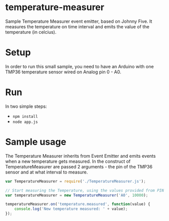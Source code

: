 temperature-measurer
====================

Sample Temperature Measurer event emitter, based on Johnny Five. It measures the temperature on time interval and emits the value of the temperature (in celcius).

# Setup #

In order to run this small sample, you need to have an Arduino with one TMP36 temperature sensor wired on Analog pin 0 - A0.

# Run #

In two simple steps:

- ```npm install```
- ```node app.js```

# Sample usage #

The Temperature Measurer inherits from Event Emitter and emits events when a new temperature gets measured. In the construct of TemperatureMeasurer are passed 2 arguments - the pin of the TMP36 sensor and at what interval to measure.

```javascript
var TemperatureMeasurer = require('./TemperatureMeasurer.js');

// Start measuring the Temperature, using the values provided from PIN A0 and measure every 10 seconds (10000 milliseconds)
var temperatureMeasurer = new TemperatureMeasurer('A0', 10000);

temperatureMeasurer.on('temperature.measured', function(value) {
	console.log('New temperature measured: ' + value);
}); 

``` 
